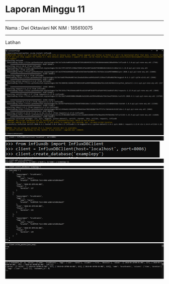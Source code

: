 # Laporan Minggu 11
----

Nama : Dwi Oktaviani NK
NIM : 185610075

----
Latihan

![gambar1](gb1.png)
![gambar2](gb2.jpg)
![gambar3](gb3.png)
![gambar4](gb4.jpg)
![gambar5](gb5.jpg)
![gambar6](gb6.jpg)
![gambar7](gb7.jpg)
![gambar8](gb8.jpg)